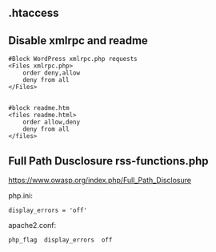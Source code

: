 ## .htaccess

## Disable xmlrpc and readme

```
#Block WordPress xmlrpc.php requests
<Files xmlrpc.php>
    order deny,allow
    deny from all
</Files>


#block readme.htm
<files readme.html>
    order allow,deny
    deny from all
</files>
```

## Full Path Dusclosure rss-functions.php
https://www.owasp.org/index.php/Full_Path_Disclosure

php.ini:
```
display_errors = 'off'
```
apache2.conf:
```
php_flag  display_errors  off
```
